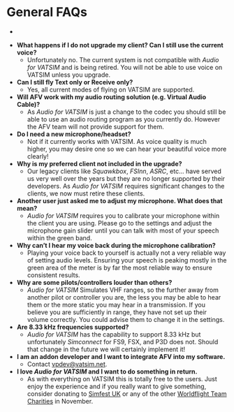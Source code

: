# General FAQs


- 

<a name="general"></a>
- <b>What happens if I do not upgrade my client? Can I still use the current voice?</b>
    - Unfortunately no. The current system is not compatible with <i>Audio for VATSIM</i> and is being retired. You will not be able to use voice on VATSIM unless you upgrade.
- <b>Can I still fly Text only or Receive only?</b>
    - Yes, all current modes of flying on VATSIM are supported.
- <b>Will AFV work with my audio routing solution (e.g. Virtual Audio Cable)?</b>
    - As <i>Audio for VATSIM</i> is just a change to the codec you should still be able to use an audio routing program as you currently do. However the AFV team will not provide support for them. 
- <b>Do I need a new microphone/headset?</b>
    - Not if it currently works with VATSIM. As voice quality is much higher, you may desire one so we can hear your beautiful voice more clearly!
- <b>Why is my preferred client not included in the upgrade?</b>
    - Our legacy clients like <i>Squawkbox</i>, <i>FSInn</i>, <i>ASRC</i>, etc... have served us very well over the years but they are no longer supported by their developers. As <i>Audio for VATSIM</i> requires significant changes to the clients, we now must retire these clients.
- <b>Another user just asked me to adjust my microphone. What does that mean?</b>
    - <i>Audio for VATSIM</i> requires you to calibrate your microphone within the client you are using. Please go to the settings and adjust the microphone gain slider until you can talk with most of your speech within the green band.
- <b>Why can’t I hear my voice back during the microphone calibration?</b>
    - Playing your voice back to yourself is actually not a very reliable way of setting audio levels. Ensuring your speech is peaking mostly in the green area of the meter is by far the most reliable way to ensure consistent results.
- <b>Why are some pilots/controllers louder than others?</b>
    - <i>Audio for VATSIM</i> Simulates VHF ranges, so the further away from another pilot or controller you are, the less you may be able to hear them or the more static you may hear in a transmission. If you believe you are sufficiently in range, they have not set up their volume correctly. You could advise them to change it in the settings.
- <b>Are 8.33 kHz frequencies supported?</b>
    - <i>Audio for VATSIM</i> has the capability to support 8.33 kHz but unfortunately <i>Simconnect</i> for FS9, FSX, and P3D does not. Should that change in the future we will certainly implement it!
- <b>I am an addon developer and I want to integrate AFV into my software.</b>
    - Contact <a href="mailto:vpdev@vatsim.net">vpdev@vatsim.net</a>.
- <b>I love <i>Audio for VATSIM</i> and I want to do something in return.</b>
    - As with everything on VATSIM this is totally free to the users. Just enjoy the experience and if you really want to give something, consider donating to <a href="https://www.twitch.tv/simfestuk" target="_blank">Simfest UK</a> or any of the other <a href="https://www.worldflight.com.au/#feature" target="_blank">Worldflight Team Charities</a> in November.